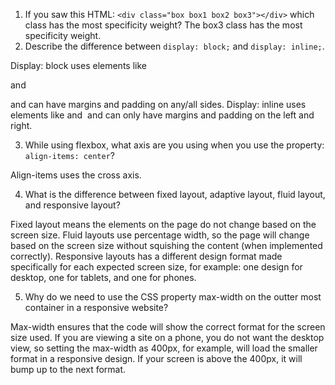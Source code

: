 <!-- Answers to the Self Study Questions go here -->

1. If you saw this HTML: `<div class="box box1 box2 box3"></div>` which class has the most specificity weight? 
The box3 class has the most specificity weight.
2. Describe the difference between `display: block;` and `display: inline;`.

Display: block uses elements like <div> and <p> and can have margins and padding on any/all sides.
Display: inline uses elements like <span> and <img> and can only have margins and padding on the left and right.

3. While using flexbox, what axis are you using when you use the property: `align-items: center`?

Align-items uses the cross axis.

4. What is the difference between fixed layout, adaptive layout, fluid layout, and responsive layout?

Fixed layout means the elements on the page do not change based on the screen size.
Fluid layouts use percentage width, so the page will change based on the screen size without squishing the content (when implemented correctly).
Responsive layouts has a different design format made specifically for each expected screen size, for example: one design for desktop, one for tablets, and one for phones.

5. Why do we need to use the CSS property max-width on the outter most container in a responsive website?

Max-width ensures that the code will show the correct format for the screen size used. If you are viewing a site on a phone, you do not want the desktop view, so setting the max-width as 400px, for example, will load the smaller format in a responsive design. If your screen is above the 400px, it will bump up to the next format.
